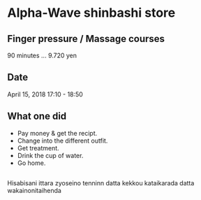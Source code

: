 # Alpha-Wave shinbashi store

## Finger pressure / Massage courses

90 minutes ... 9.720 yen

## Date

April 15, 2018 17:10 - 18:50

## What one did 

- Pay money & get the recipt.
- Change into the different outfit.
- Get treatment.
- Drink the cup of water.
- Go home.

## 

Hisabisani ittara 
zyoseino tenninn datta
kekkou
kataikarada datta
wakainonitaihenda
